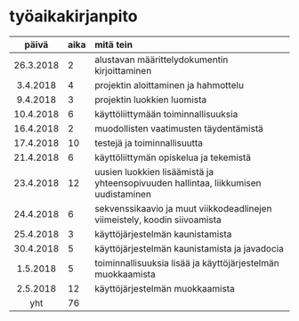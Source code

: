 # työaikakirjanpito

| päivä | aika | mitä tein  |
| :----:|:-----| :-----|
| 26.3.2018 | 2 | alustavan määrittelydokumentin kirjoittaminen |
| 3.4.2018 | 4 | projektin aloittaminen ja hahmottelu |
| 9.4.2018 | 3 | projektin luokkien luomista |
| 10.4.2018 | 6 | käyttöliittymään toiminnallisuuksia |
| 16.4.2018 | 2 | muodollisten vaatimusten täydentämistä |
| 17.4.2018 | 10 | testejä ja toiminnallisuutta |
| 21.4.2018 | 6 | käyttöliittymän opiskelua ja tekemistä |
| 23.4.2018 | 12 | uusien luokkien lisäämistä ja yhteensopivuuden hallintaa, liikkumisen uudistaminen |
| 24.4.2018 | 6 | sekvenssikaavio ja muut viikkodeadlinejen viimeistely, koodin siivoamista |
| 25.4.2018 | 3 | käyttöjärjestelmän kaunistamista |
| 30.4.2018 | 5 | käyttöjärjestelmän kaunistamista ja javadocia |
| 1.5.2018 | 5 | toiminnallisuuksia lisää ja käyttöjärjestelmän muokkaamista |
| 2.5.2018 | 12 | käyttöjärjestelmän muokkaamista
| yht   | 76   | | 
